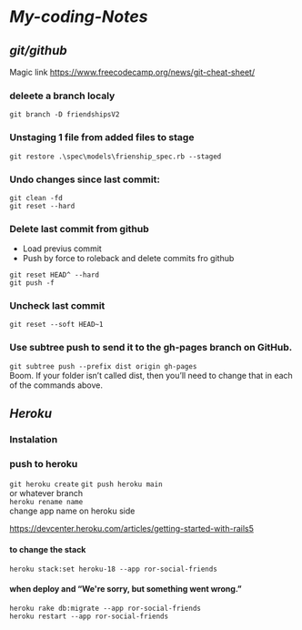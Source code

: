 # **_My-coding-Notes_**

## **_git/github_**
Magic link
https://www.freecodecamp.org/news/git-cheat-sheet/

### deleete a branch localy
```git branch -D friendshipsV2```

### Unstaging 1 file from added files to stage

```git restore .\spec\models\frienship_spec.rb --staged```

### Undo changes since last commit:

```git clean -fd```
<br>
```git reset --hard```

### Delete last commit from github

- Load previus commit
- Push by force to roleback and delete commits fro github

```git reset HEAD^ --hard```<br>
```git push -f```

### Uncheck last commit

```git reset --soft HEAD~1```

### Use subtree push to send it to the gh-pages branch on GitHub.

```git subtree push --prefix dist origin gh-pages```<br>
Boom. If your folder isn’t called dist, then you’ll need to change that in each of the commands above.

## **_Heroku_**

### Instalation


### push to heroku
```git heroku create```
```git push heroku main```<br>
or whatever branch<br>
```heroku rename name```<br> change app name on heroku side

https://devcenter.heroku.com/articles/getting-started-with-rails5

#### to change the stack 
```heroku stack:set heroku-18 --app ror-social-friends```

#### when deploy and “We're sorry, but something went wrong.”
```heroku rake db:migrate --app ror-social-friends```<br>
```heroku restart --app ror-social-friends```
